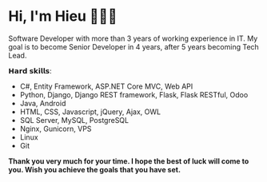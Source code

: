 # Hi, I'm Hieu 👨🏻‍💻

<!-- <img src="images/cover_profile.jpg" height="518px"> -->

Software Developer with more than 3 years of working experience in IT. My goal is to become Senior Developer in 4 years, after 5 years becoming Tech Lead.

𝗛𝗮𝗿𝗱 𝘀𝗸𝗶𝗹𝗹𝘀:
- C#, Entity Framework, ASP.NET Core MVC, Web API
- Python, Django, Django REST framework, Flask, Flask RESTful, Odoo
- Java, Android
- HTML, CSS, Javascript, jQuery, Ajax, OWL
- SQL Server, MySQL, PostgreSQL
- Nginx, Gunicorn, VPS
- Linux
- Git

**Thank you very much for your time. I hope the best of luck will come to you. Wish you achieve the goals that you have set.**
